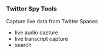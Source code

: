 ### Twitter Spy Tools

Capture live data from Twitter Spaces

- live audio capture
- live transcript capture
- search

